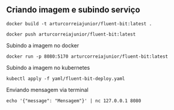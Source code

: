 
## Criando imagem e subindo serviço
```console
docker build -t arturcorreiajunior/fluent-bit:latest .
```
```console
docker push arturcorreiajunior/fluent-bit:latest
```
Subindo a imagem no docker
```console
docker run -p 8080:5170 arturcorreiajunior/fluent-bit:latest 
```
Subindo a imagem no kubernetes
```console
kubectl apply -f yaml/fluent-bit-deploy.yaml
```
Enviando mensagem via terminal
```console
echo '{"message": "Mensagem"}' | nc 127.0.0.1 8080
```